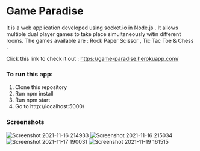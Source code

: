 # Game Paradise
 It is a web application developed using socket.io in Node.js . It allows multiple dual player games to take place simultaneously witin different rooms. The games available are : Rock Paper Scissor , Tic Tac Toe & Chess .
 
 Click this link to check it out : https://game-paradise.herokuapp.com/
 
 ### To run this app:
  1. Clone this repository
  2. Run npm install
  3. Run npm start
  4. Go to http://localhost:5000/
 
 ### Screenshots
 
![Screenshot 2021-11-16 214933](https://user-images.githubusercontent.com/65387738/142023814-fc348573-5e43-47dc-8ee0-89df0a19a0ee.png)
![Screenshot 2021-11-16 215034](https://user-images.githubusercontent.com/65387738/142023937-70a76935-13ef-43d2-b50b-3c6994f9969a.png)
![Screenshot 2021-11-17 190031](https://user-images.githubusercontent.com/65387738/142210054-b3710da4-a431-4c6c-ba84-4d470d029b1b.png)
![Screenshot 2021-11-19 161515](https://user-images.githubusercontent.com/65387738/142610160-6a7c339e-1125-4723-b2d1-e94bad2bbb2e.png)
